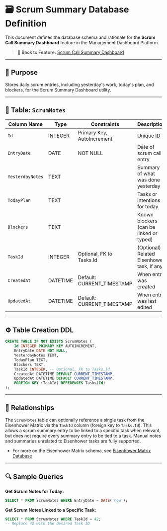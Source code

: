 # 🗃️ Scrum Summary Database Definition

This document defines the database schema and rationale for the **Scrum Call Summary Dashboard** feature in the Management Dashboard Platform.

> 🔗 **Back to Feature:** [Scrum Call Summary Dashboard](feature-scrum-summary.md)

---

## 📄 Purpose

Stores daily scrum entries, including yesterday's work, today's plan, and blockers, for the Scrum Summary Dashboard utility.

---

## 🧱 Table: `ScrumNotes`

| Column Name      | Type     | Constraints                 | Description                             |
| ---------------- | -------- | --------------------------- | --------------------------------------- |
| `Id`             | INTEGER  | Primary Key, AutoIncrement  | Unique ID                               |
| `EntryDate`      | DATE     | NOT NULL                    | Date of scrum call entry                |
| `YesterdayNotes` | TEXT     |                             | Summary of what was done yesterday      |
| `TodayPlan`      | TEXT     |                             | Tasks or intentions for today           |
| `Blockers`       | TEXT     |                             | Known blockers (can be linked or typed) |
| `TaskId`         | INTEGER  | Optional, FK to Tasks.Id    | (Optional) Related Eisenhower task, if any |
| `CreatedAt`      | DATETIME | Default: CURRENT_TIMESTAMP  | When entry was created                  |
| `UpdatedAt`      | DATETIME | Default: CURRENT_TIMESTAMP  | When entry was last edited              |

---

## ⚙️ Table Creation DDL

```sql
CREATE TABLE IF NOT EXISTS ScrumNotes (
    Id INTEGER PRIMARY KEY AUTOINCREMENT,
    EntryDate DATE NOT NULL,
    YesterdayNotes TEXT,
    TodayPlan TEXT,
    Blockers TEXT,
    TaskId INTEGER, -- Optional, FK to Tasks.Id
    CreatedAt DATETIME DEFAULT CURRENT_TIMESTAMP,
    UpdatedAt DATETIME DEFAULT CURRENT_TIMESTAMP,
    FOREIGN KEY (TaskId) REFERENCES Tasks(Id)
);
```

---

## 🔁 Relationships

The `ScrumNotes` table can optionally reference a single task from the Eisenhower Matrix via the `TaskId` column (foreign key to `Tasks.Id`). This allows a scrum summary entry to be linked to a specific task when relevant, but does not require every summary entry to be tied to a task. Manual notes and summaries unrelated to Eisenhower tasks are fully supported.

- For more on the Eisenhower Matrix schema, see [Eisenhower Matrix Database](feature-eisenhower-matrix-database.md)

---

## 🔍 Sample Queries

**Get Scrum Notes for Today:**

```sql
SELECT * FROM ScrumNotes WHERE EntryDate = DATE('now');
```

**Get Scrum Notes Linked to a Specific Task:**

```sql
SELECT * FROM ScrumNotes WHERE TaskId = 42;
-- Replace 42 with the desired Task ID
```

